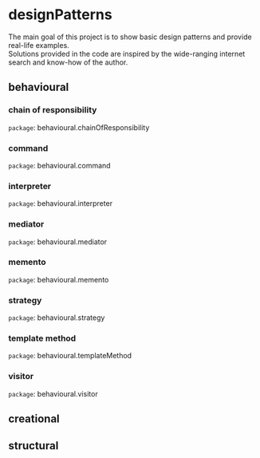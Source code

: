 # designPatterns
The main goal of this project is to show basic design 
patterns and provide real-life examples.  
Solutions provided in the code are inspired by the wide-ranging internet
search and know-how of the author.

## behavioural
### chain of responsibility
`package`: behavioural.chainOfResponsibility
### command
`package`: behavioural.command
### interpreter
`package`: behavioural.interpreter
### mediator
`package`: behavioural.mediator
### memento
`package`: behavioural.memento
### strategy
`package`: behavioural.strategy
### template method
`package`: behavioural.templateMethod
### visitor
`package`: behavioural.visitor
## creational
## structural
